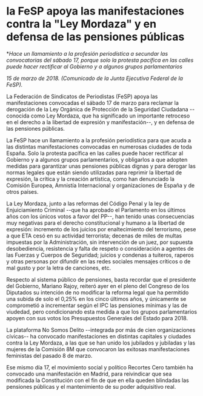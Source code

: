 # la FeSP apoya las manifestaciones contra la "Ley Mordaza" y en defensa de las pensiones públicas

**Hace un llamamiento a la profesión periodística a secundar las convocatorias del sábado 17, porque solo la protesta pacífica en las calles puede hacer rectificar al Gobierno y a algunos grupos parlamentarios*

*15 de marzo de 2018. (Comunicado de la Junta Ejecutiva Federal de la FeSP).*

La Federación de Sindicatos de Periodistas (FeSP) apoya las manifestaciones convocadas el sábado 17 de marzo para reclamar la derogación de la Ley Orgánica de Protección de la Seguridad Ciudadana --conocida como Ley Mordaza, que ha significado un importante retroceso en el derecho a la libertad de expresión y manifestación--, y en defensa de las pensiones públicas.

La FeSP hace un llamamiento a la profesión periodística para que acuda a las distintas manifestaciones convocadas en numerosas ciudades de toda España. Solo la protesta pacífica en las calles puede hacer rectificar al Gobierno y a algunos grupos parlamentarios, y obligarlos a que adopten medidas para garantizar unas pensiones públicas dignas y para derogar las normas legales que están siendo utilizadas para reprimir la libertad de expresión, la crítica y la creación artística, como han denunciado la Comisión Europea, Amnistía Internacional y organizaciones de España y de otros países.

La Ley Mordaza, junto a las reformas del Código Penal y la ley de Enjuiciamiento Criminal --que ha aprobado el Parlamento en los últimos años con los únicos votos a favor del PP--, han tenido unas consecuencias muy negativas para el derecho constitucional y humano a la libertad de expresión: incremento de los juicios por enaltecimiento del terrorismo, pese a que ETA cesó en su actividad terrorista; decenas de miles de multas impuestas por la Administración, sin intervención de un juez, por supuesta desobediencia, resistencia y falta de respeto o consideración a agentes de las Fuerzas y Cuerpos de Seguridad; juicios y condenas a tuiteros, raperos y otras personas por difundir en las redes sociales mensajes críticos o de mal gusto y por la letra de canciones, etc.

Respecto al sistema público de pensiones, basta recordar que el presidente del Gobierno, Mariano Rajoy, reiteró ayer en el pleno del Congreso de los Diputados su intención de no modificar la reforma legal que ha permitido una subida de solo el 0,25% en los cinco últimos años, y únicamente se comprometió a incrementar según el IPC las pensiones mínimas y las de viudedad, pero condicionando esta medida a que los grupos parlamentarios apoyen con sus votos los Presupuestos Generales del Estado para 2018.

La plataforma No Somos Delito --integrada por más de cien organizaciones cívicas-- ha convocado manifestaciones en distintas capitales y ciudades contra la Ley Mordaza, a las que se han unido los jubilados y jubiladas y las mujeres de la Comisión 8M que convocaron las exitosas manifestaciones feministas del pasado 8 de marzo.

Ese mismo día 17, el movimiento social y político Recortes Cero también ha convocado una manifestación en Madrid, para reivindicar que sea modificada la Constitución con el fin de que en ella queden blindadas las pensiones públicas y el mantenimiento de su poder adquisitivo real.

